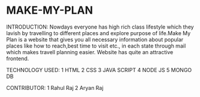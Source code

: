 # MAKE-MY-PLAN

INTRODUCTION:
Nowdays everyone has high rich class lifestyle which they lavish by travelling to different places and explore purpose of life.Make My Plan is a website that gives you all necessary information about popular places like how to reach,best time to visit etc., in each state through mail which makes travell planning easier. Website has quite an attractive frontend.

TECHNOLOGY USED:
1 HTML
2 CSS
3 JAVA SCRIPT
4 NODE JS
5 MONGO DB

CONTRIBUTOR:
1 Rahul Raj
2 Aryan Raj

